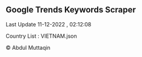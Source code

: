 

## Google Trends Keywords Scraper 
 
Last Update 11-12-2022 , 02:12:08

Country List :
VIETNAM.json



© Abdul Muttaqin 

